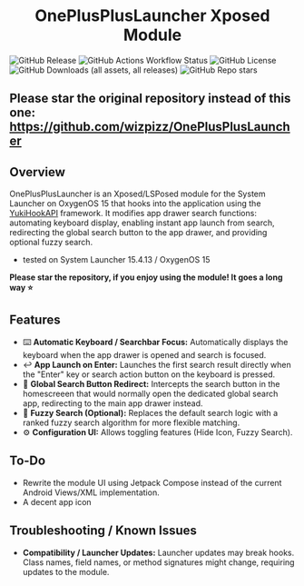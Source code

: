 # <center>OnePlusPlusLauncher Xposed Module</center>
![GitHub Release](https://img.shields.io/github/v/release/wizpizz/OnePlusPlusLauncher?style=for-the-badge)
![GitHub Actions Workflow Status](https://img.shields.io/github/actions/workflow/status/wizpizz/OnePlusPlusLauncher/debug_build.yml?style=for-the-badge&label=DEBUG%20BUILD)
![GitHub License](https://img.shields.io/github/license/wizpizz/OnePlusPlusLauncher?style=for-the-badge)
![GitHub Downloads (all assets, all releases)](https://img.shields.io/github/downloads/wizpizz/OnePlusPlusLauncher/total?style=for-the-badge)
![GitHub Repo stars](https://img.shields.io/github/stars/wizpizz/OnePlusPlusLauncher?style=for-the-badge)

## Please star the original repository instead of this one: https://github.com/wizpizz/OnePlusPlusLauncher

## Overview

OnePlusPlusLauncher is an Xposed/LSPosed module for the System Launcher on OxygenOS 15 that hooks into the application using the [YukiHookAPI](https://github.com/HighCapable/YuKiHookAPI) framework. It modifies app drawer search functions: automating keyboard display, enabling instant app launch from search, redirecting the global search button to the app drawer, and providing optional fuzzy search.

- tested on System Launcher 15.4.13 / OxygenOS 15

**Please star the repository, if you enjoy using the module! It goes a long way ⭐**

## Features

*   ⌨️ **Automatic Keyboard / Searchbar Focus:** Automatically displays the keyboard when the app drawer is opened and search is focused.
*   ↩️ **App Launch on Enter:** Launches the first search result directly when the "Enter" key or search action button on the keyboard is pressed.
*   🔎 **Global Search Button Redirect:** Intercepts the search button in the homescreeen that would normally open the dedicated global search app, redirecting to the main app drawer instead.
*   🍑 **Fuzzy Search (Optional):** Replaces the default search logic with a ranked fuzzy search algorithm for more flexible matching.
*   ⚙️ **Configuration UI:** Allows toggling features (Hide Icon, Fuzzy Search).

## To-Do

*   Rewrite the module UI using Jetpack Compose instead of the current Android Views/XML implementation.
*   A decent app icon 

## Troubleshooting / Known Issues

*   **Compatibility / Launcher Updates:** Launcher updates may break hooks. Class names, field names, or method signatures might change, requiring updates to the module.
